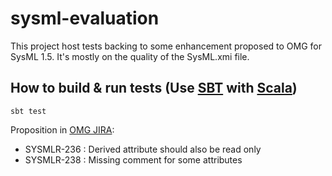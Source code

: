 # sysml-evaluation

This project host tests backing to some enhancement proposed to OMG for SysML 1.5. 
It's mostly on the quality of the SysML.xmi file.


## How to build & run tests (Use [SBT][1] with [Scala][2])

```
sbt test
```

Proposition in [OMG JIRA][3]:
- SYSMLR-236 : Derived attribute should also be read only
- SYSMLR-238 : Missing comment for some attributes

[1]:http://www.scala-sbt.org/
[2]:http://www.scala-lang.org/
[3]:http://issues.omg.org/issues/lists/sysml-rtf


